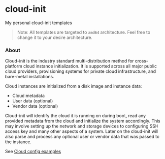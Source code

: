 # cloud-init

My personal cloud-init templates
> Note: All templates are targeted to `amd64` architecture. Feel free to change it to your desire architecture.

### About

Cloud-init is the industry standard multi-distribution method for cross-platform cloud instance initialization. It is supported across all major public cloud providers, provisioning systems for private cloud infrastructure, and bare-metal installations.

Cloud instances are initialized from a disk image and instance data:

- Cloud metadata
- User data (optional)
- Vendor data (optional)

Cloud-init will identify the cloud it is running on during boot, read any provided metadata from the cloud and initialize the system accordingly. This may involve setting up the network and storage devices to configuring SSH access key and many other aspects of a system. Later on the cloud-init will also parse and process any optional user or vendor data that was passed to the instance.

See [Cloud config examples](https://cloudinit.readthedocs.io/en/latest/topics/examples.html)
